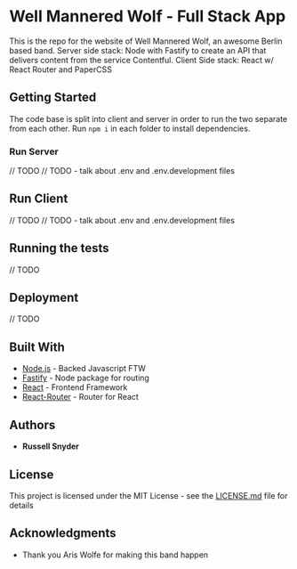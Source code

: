 # Well Mannered Wolf - Full Stack App

This is the repo for the website of Well Mannered Wolf, an awesome Berlin based band.
Server side stack: Node with Fastify to create an API that delivers content from the service Contentful.
Client Side stack: React w/ React Router and PaperCSS

## Getting Started

The code base is split into client and server in order to run the two separate from each other.
Run ```npm i``` in each folder to install dependencies. 

### Run Server

// TODO
// TODO - talk about .env and .env.development files

## Run Client 

// TODO
// TODO - talk about .env and .env.development files

## Running the tests

// TODO

## Deployment

// TODO

## Built With

* [Node.js](https://nodejs.org/en/) - Backed Javascript FTW
* [Fastify](https://www.fastify.io/) - Node package for routing
* [React](https://reactjs.org/) - Frontend Framework
* [React-Router](https://reacttraining.com/react-router/web/guides/quick-start) - Router for React

## Authors

* **Russell Snyder** 

## License

This project is licensed under the MIT License - see the [LICENSE.md](LICENSE.md) file for details

## Acknowledgments

* Thank you Aris Wolfe for making this band happen

